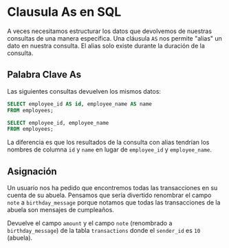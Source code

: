# Clausula As en SQL

A veces necesitamos estructurar los datos que devolvemos de nuestras consultas de una manera específica. Una cláusula `AS` nos permite "alias" un dato en nuestra consulta. El alias solo existe durante la duración de la consulta.

## Palabra Clave As

Las siguientes consultas devuelven los mismos datos:

```sql
SELECT employee_id AS id, employee_name AS name
FROM employees;
```

```sql
SELECT employee_id, employee_name
FROM employees;
```

La diferencia es que los resultados de la consulta con alias tendrían los nombres de columna `id` y `name` en lugar de `employee_id` y `employee_name`.

## Asignación

Un usuario nos ha pedido que encontremos todas las transacciones en su cuenta de su abuela. Pensamos que sería divertido renombrar el campo `note` a `birthday_message` porque notamos que todas las transacciones de la abuela son mensajes de cumpleaños.

Devuelve el campo `amount` y el campo `note` (renombrado a `birthday_message`) de la tabla `transactions` donde el `sender_id` es `10` (abuela).
